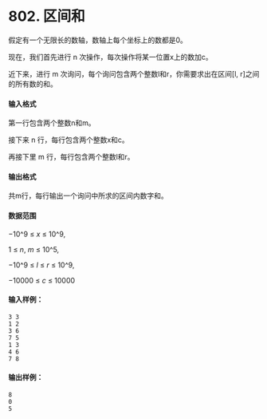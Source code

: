 # 802. 区间和

假定有一个无限长的数轴，数轴上每个坐标上的数都是0。

现在，我们首先进行 n 次操作，每次操作将某一位置x上的数加c。

近下来，进行 m 次询问，每个询问包含两个整数l和r，你需要求出在区间[l, r]之间的所有数的和。

#### 输入格式

第一行包含两个整数n和m。

接下来 n 行，每行包含两个整数x和c。

再接下里 m 行，每行包含两个整数l和r。

#### 输出格式

共m行，每行输出一个询问中所求的区间内数字和。

#### 数据范围

−10^9 ≤ *x* ≤ 10^9,

1 ≤ *n*, *m* ≤ 10^5,

−10^9 ≤ *l* ≤ *r* ≤ 10^9,

−10000 ≤ *c* ≤ 10000

#### 输入样例：

```
3 3
1 2
3 6
7 5
1 3
4 6
7 8
```

#### 输出样例：

```
8
0
5
```